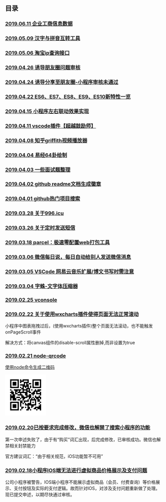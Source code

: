 ## 目录

### [2019.06.11 企业工商信息数据](./mainland/index.html)

### [2019.05.09 汉字与拼音互转工具](https://github.com/Gwemz/daily/issues/10#issuecomment-490713536)

### [2019.05.06 淘宝ip查询接口](https://github.com/Gwemz/daily/issues/10#issuecomment-489492182)

### [2019.04.26 诱导朋友圈问题审核](https://github.com/Gwemz/daily/issues/9#issuecomment-489382371)

### [2019.04.24 诱导分享至朋友圈-小程序审核未通过](https://github.com/Gwemz/daily/issues/9#issuecomment-486246501)

### [2019.04.22 ES6、ES7、ES8、ES9、ES10新特性一览](https://github.com/Gwemz/daily/issues/9#issuecomment-485335478)

### [2019.04.15 小程序左右联动效果实现](https://github.com/Gwemz/daily/issues/9#issuecomment-483182792)

### [2019.04.11 vscode插件【超越鼓励师】](https://github.com/Gwemz/daily/issues/9#issuecomment-482038346)

### [2019.04.08 知乎griffith视频播放器](https://github.com/Gwemz/daily/issues/9#issuecomment-480672677)

### [2019.04.04 易经64卦绘制](./taiji/index.html)

### [2019.04.03 一些面试题整理](https://github.com/Gwemz/daily/issues/9#issuecomment-479323330)

### [2019.04.02 github readme文档生成徽章](https://github.com/Gwemz/daily/issues/9#issuecomment-478813031)

### [2019.04.01 github热门项目搜索](https://github.com/Gwemz/daily/issues/9#issuecomment-478811121)

### [2019.03.28 关于996.icu](https://github.com/Gwemz/daily/issues/8#issuecomment-478810663)

### [2019.03.26 关于定时发送短信](https://github.com/Gwemz/daily/issues/8#issuecomment-478810423)

### [2019.03.18 parcel：极速零配置web打包工具](https://github.com/Gwemz/daily/issues/8#issuecomment-478810129)

### [2019.03.06 微信每日说，每日自动给别人发送微信消息](https://github.com/gengchen528/wechatBot)

### [2019.03.05 VSCode 网易云音乐扩展/博文书写时需注意](https://github.com/Gwemz/daily/issues/8#issuecomment-478809432)

### [2019.03.04 字蛛-文字体压缩器](http://font-spider.org/)

### [2019.02.25 vconsole](https://github.com/Gwemz/daily/issues/7#issue-427534281)

### [2019.02.22 关于使用wxcharts插件使得页面无法正常滚动]()

小程序中图表拖拽过后，(使用wxcharts插件)整个页面无法滚动，也不能触发onPageScroll事件

解决方式：将canvas组件的disable-scroll属性删掉,而非设置为true

### [2019.02.21 node-qrcode]()

[使用node命令生成二维码](https://github.com/soldair/node-qrcode)

![img](../imgs/qrcode.png)

### [2019.02.20已按要求完成修改，微信也解禁了搜索小程序的功能]()

第一次申述失败了，由于有“购买”词汇出现，后完成修改，已审核成功。微信也解禁相关封禁能力

官方建议词汇：“由于相关规范，iOS功能暂不可用”

### [2019.02.18小程序IOS端无法进行虚拟商品价格展示及支付问题]()

公司小程序被警告，IOS端小程序不能展示虚拟商品（会员、付费查询）等价格展示、支付按钮及实际的支付逻辑。故而针对IOS，对涉及支付问题重新做了处理。现已提交申述，以期尽快通过审核。
